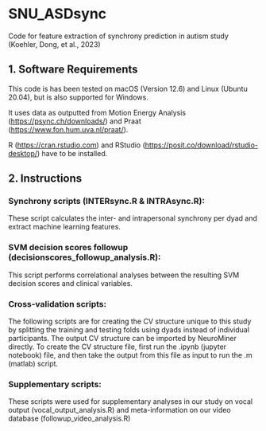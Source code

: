 # SNU_ASDsync

Code for feature extraction of synchrony prediction in autism study (Koehler, Dong, et al., 2023)

## 1. Software Requirements

This code is has been tested on macOS (Version 12.6) and Linux (Ubuntu 20.04), but is also supported for Windows.

It uses data as outputted from Motion Energy Analysis (https://psync.ch/downloads/) and Praat (https://www.fon.hum.uva.nl/praat/).

R (https://cran.rstudio.com) and RStudio (https://posit.co/download/rstudio-desktop/) have to be installed.

## 2. Instructions

### Synchrony scripts (INTERsync.R & INTRAsync.R):

These script calculates the inter- and intrapersonal synchrony per dyad and extract machine learning features.

### SVM decision scores followup (decisionscores_followup_analysis.R):

This script performs correlational analyses between the resulting SVM decision scores and clinical variables.

### Cross-validation scripts:

The following scripts are for creating the CV structure unique to this study by splitting the training and testing folds using dyads instead of individual participants. The output CV structure can be imported by NeuroMiner directly. To create the CV structure file, first run the .ipynb (jupyter notebook) file, and then take the output from this file as input to run the .m (matlab) script.

### Supplementary scripts:

These scripts were used for supplementary analyses in our study on vocal output (vocal_output_analysis.R) and meta-information on our video database (followup_video_analysis.R)

